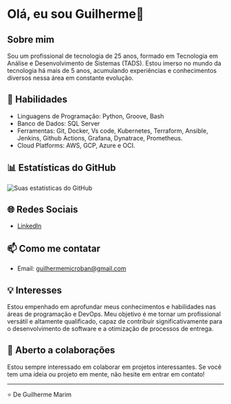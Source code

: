 # Olá, eu sou Guilherme👋

## Sobre mim
Sou um profissional de tecnologia de 25 anos, formado em Tecnologia em Análise e Desenvolvimento de Sistemas (TADS). Estou imerso no mundo da tecnologia há mais de 5 anos, acumulando experiências e conhecimentos diversos nessa área em constante evolução.

## 🚀 Habilidades
- Linguagens de Programação: Python, Groove, Bash
- Banco de Dados: SQL Server
- Ferramentas: Git, Docker, Vs code, Kubernetes, Terraform, Ansible, Jenkins, Github Actions, Grafana, Dynatrace, Prometheus.
- Cloud Platforms: AWS, GCP, Azure e OCI.

## 📊 Estatísticas do GitHub
![Suas estatísticas do GitHub](https://github-readme-stats.vercel.app/api?username=seuusername&show_icons=true)

## 🌐 Redes Sociais
- [LinkedIn](www.linkedin.com/in/guilhememarim)

## 📫 Como me contatar
- Email: guilhermemicroban@gmail.com

## 💡 Interesses
Estou empenhado em aprofundar meus conhecimentos e habilidades nas áreas de programação e DevOps. Meu objetivo é me tornar um profissional versátil e altamente qualificado, capaz de contribuir significativamente para o desenvolvimento de software e a otimização de processos de entrega.

## 🤝 Aberto a colaborações
Estou sempre interessado em colaborar em projetos interessantes. Se você tem uma ideia ou projeto em mente, não hesite em entrar em contato!

---

⭐️ De Guilherme Marim